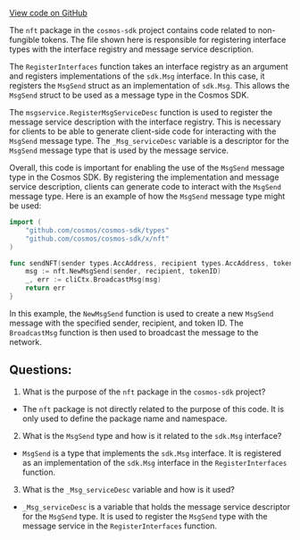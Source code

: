 [View code on GitHub](https://github.com/cosmos/cosmos-sdk/blob/main/x/nft/codec.go)

The `nft` package in the `cosmos-sdk` project contains code related to non-fungible tokens. The file shown here is responsible for registering interface types with the interface registry and message service description.

The `RegisterInterfaces` function takes an interface registry as an argument and registers implementations of the `sdk.Msg` interface. In this case, it registers the `MsgSend` struct as an implementation of `sdk.Msg`. This allows the `MsgSend` struct to be used as a message type in the Cosmos SDK.

The `msgservice.RegisterMsgServiceDesc` function is used to register the message service description with the interface registry. This is necessary for clients to be able to generate client-side code for interacting with the `MsgSend` message type. The `_Msg_serviceDesc` variable is a descriptor for the `MsgSend` message type that is used by the message service.

Overall, this code is important for enabling the use of the `MsgSend` message type in the Cosmos SDK. By registering the implementation and message service description, clients can generate code to interact with the `MsgSend` message type. Here is an example of how the `MsgSend` message type might be used:

```go
import (
    "github.com/cosmos/cosmos-sdk/types"
    "github.com/cosmos/cosmos-sdk/x/nft"
)

func sendNFT(sender types.AccAddress, recipient types.AccAddress, tokenID string) error {
    msg := nft.NewMsgSend(sender, recipient, tokenID)
    _, err := cliCtx.BroadcastMsg(msg)
    return err
}
```

In this example, the `NewMsgSend` function is used to create a new `MsgSend` message with the specified sender, recipient, and token ID. The `BroadcastMsg` function is then used to broadcast the message to the network.
## Questions: 
 1. What is the purpose of the `nft` package in the `cosmos-sdk` project?
- The `nft` package is not directly related to the purpose of this code. It is only used to define the package name and namespace.

2. What is the `MsgSend` type and how is it related to the `sdk.Msg` interface?
- `MsgSend` is a type that implements the `sdk.Msg` interface. It is registered as an implementation of the `sdk.Msg` interface in the `RegisterInterfaces` function.

3. What is the `_Msg_serviceDesc` variable and how is it used?
- `_Msg_serviceDesc` is a variable that holds the message service descriptor for the `MsgSend` type. It is used to register the `MsgSend` type with the message service in the `RegisterInterfaces` function.